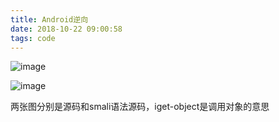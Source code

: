 ```yaml
---
title: Android逆向
date: 2018-10-22 09:00:58
tags: code
---
```




![image](http://ws1.sinaimg.cn/large/c1b251b3gy1fwgttjr29zj20up0mttdn.jpg)

![image](http://ws2.sinaimg.cn/large/c1b251b3gy1fwgtu83z32j20vo0m5wiz.jpg)



两张图分别是源码和smali语法源码，iget-object是调用对象的意思





